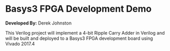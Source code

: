 # Basys3 FPGA Development Demo
**Developed By:** Derek Johnston

This Verilog project will implement a 4-bit Ripple Carry Adder in Verilog and will be built and deployed to a Basys3 FPGA development board using Vivado 2017.4

 